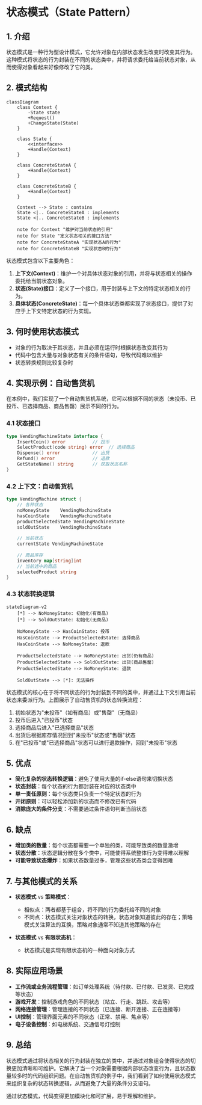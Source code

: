 # 状态模式（State Pattern）

## 1. 介绍

状态模式是一种行为型设计模式，它允许对象在内部状态发生改变时改变其行为。这种模式将状态的行为封装在不同的状态类中，并将请求委托给当前状态对象，从而使得对象看起来好像修改了它的类。

## 2. 模式结构

```mermaid
classDiagram
    class Context {
        -State state
        +Request()
        +ChangeState(State)
    }
    
    class State {
        <<interface>>
        +Handle(Context)
    }
    
    class ConcreteStateA {
        +Handle(Context)
    }
    
    class ConcreteStateB {
        +Handle(Context)
    }
    
    Context --> State : contains
    State <|.. ConcreteStateA : implements
    State <|.. ConcreteStateB : implements
    
    note for Context "维护对当前状态的引用"
    note for State "定义状态相关的接口方法"
    note for ConcreteStateA "实现状态A的行为"
    note for ConcreteStateB "实现状态B的行为"
```

状态模式包含以下主要角色：

1. **上下文(Context)**：维护一个对具体状态对象的引用，并将与状态相关的操作委托给当前状态对象。
2. **状态(State)接口**：定义了一个接口，用于封装与上下文的特定状态相关的行为。
3. **具体状态(ConcreteState)**：每一个具体状态类都实现了状态接口，提供了对应于上下文特定状态的行为实现。

## 3. 何时使用状态模式

- 对象的行为取决于其状态，并且必须在运行时根据状态改变其行为
- 代码中包含大量与对象状态有关的条件语句，导致代码难以维护
- 状态转换规则比较复杂时

## 4. 实现示例：自动售货机

在本例中，我们实现了一个自动售货机系统，它可以根据不同的状态（未投币、已投币、已选择商品、商品售罄）展示不同的行为。

### 4.1 状态接口

```go
type VendingMachineState interface {
    InsertCoin() error          // 投币
    SelectProduct(code string) error  // 选择商品
    Dispense() error            // 出货
    Refund() error              // 退款
    GetStateName() string       // 获取状态名称
}
```

### 4.2 上下文：自动售货机

```go
type VendingMachine struct {
    // 各种状态
    noMoneyState    VendingMachineState
    hasCoinState    VendingMachineState
    productSelectedState VendingMachineState
    soldOutState    VendingMachineState
    
    // 当前状态
    currentState VendingMachineState
    
    // 商品库存
    inventory map[string]int
    // 当前选中的商品
    selectedProduct string
}
```

### 4.3 状态转换逻辑

```mermaid
stateDiagram-v2
    [*] --> NoMoneyState: 初始化(有商品)
    [*] --> SoldOutState: 初始化(无商品)
    
    NoMoneyState --> HasCoinState: 投币
    HasCoinState --> ProductSelectedState: 选择商品
    HasCoinState --> NoMoneyState: 退款
    
    ProductSelectedState --> NoMoneyState: 出货(仍有商品)
    ProductSelectedState --> SoldOutState: 出货(商品售罄)
    ProductSelectedState --> NoMoneyState: 退款
    
    SoldOutState --> [*]: 无法操作
```

状态模式的核心在于将不同状态的行为封装到不同的类中，并通过上下文引用当前状态来委派行为。上图展示了自动售货机的状态转换流程：

1. 初始状态为"未投币"（如有商品）或"售罄"（无商品）
2. 投币后进入"已投币"状态
3. 选择商品后进入"已选择商品"状态
4. 出货后根据库存情况回到"未投币"状态或"售罄"状态
5. 在"已投币"或"已选择商品"状态可以进行退款操作，回到"未投币"状态

## 5. 优点

- **简化复杂的状态转换逻辑**：避免了使用大量的if-else语句来切换状态
- **状态封装**：每个状态的行为都封装在对应的状态类中
- **单一责任原则**：每个状态类只负责一个特定状态的行为
- **开闭原则**：可以轻松添加新的状态而不修改已有代码
- **消除庞大的条件分支**：不需要通过条件语句判断当前状态

## 6. 缺点

- **增加类的数量**：每个状态都需要一个单独的类，可能导致类的数量激增
- **状态分散**：状态逻辑分散在多个类中，可能使得系统整体行为变得难以理解
- **可能导致状态爆炸**：如果状态数量过多，管理这些状态类会变得困难

## 7. 与其他模式的关系

- **状态模式** vs **策略模式**：
  - 相似点：两者都基于组合，将不同的行为委托给不同的对象
  - 不同点：状态模式关注对象状态的转换，状态对象知道彼此的存在；策略模式关注算法的互换，策略对象通常不知道其他策略的存在

- **状态模式** vs **有限状态机**：
  - 状态模式是实现有限状态机的一种面向对象方式

## 8. 实际应用场景

- **工作流或业务流程管理**：如订单处理系统（待付款、已付款、已发货、已完成等状态）
- **游戏开发**：控制游戏角色的不同状态（站立、行走、跳跃、攻击等）
- **网络连接管理**：管理连接的不同状态（已连接、断开连接、正在连接等）
- **UI控制**：管理界面元素的不同状态（正常、禁用、焦点等）
- **电子设备控制**：如电梯系统、交通信号灯控制

## 9. 总结

状态模式通过将状态相关的行为封装在独立的类中，并通过对象组合使得状态的切换更加清晰和可维护。它解决了当一个对象需要根据内部状态改变行为，且状态数量较多时的代码组织问题。在自动售货机的例子中，我们看到了如何使用状态模式来组织复杂的状态转换逻辑，从而避免了大量的条件分支语句。

通过状态模式，代码变得更加模块化和可扩展，易于理解和维护。